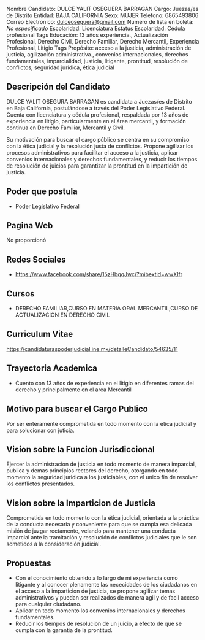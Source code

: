 Nombre Candidato: DULCE YALIT OSEGUERA BARRAGAN
Cargo: Juezas/es de Distrito
Entidad: BAJA CALIFORNIA
Sexo: MUJER
Telefono: 6865493806
Correo Electronico: dulceoseguera@gmail.com
Numero de lista en boleta: *No especificado*
Escolaridad: Licenciatura
Estatus Escolaridad: Cédula profesional
Tags Educación: 13 años experiencia., Actualización Profesional, Derecho Civil, Derecho Familiar, Derecho Mercantil, Experiencia Profesional, Litigio
Tags Propósito: acceso a la justicia, administración de justicia, agilización administrativa., convenios internacionales, derechos fundamentales, imparcialidad, justicia, litigante, prontitud, resolución de conflictos, seguridad jurídica, ética judicial


## Descripción del Candidato 

DULCE YALIT OSEGURA BARRAGAN es candidata a Juezas/es de Distrito en Baja California, postulándose a través del Poder Legislativo Federal. Cuenta con licenciatura y cédula profesional, respaldada por 13 años de experiencia en litigio, particularmente en el área mercantil, y formación continua en Derecho Familiar, Mercantil y Civil.

Su motivación para buscar el cargo público se centra en su compromiso con la ética judicial y la resolución justa de conflictos. Propone agilizar los procesos administrativos para facilitar el acceso a la justicia, aplicar convenios internacionales y derechos fundamentales, y reducir los tiempos de resolución de juicios para garantizar la prontitud en la impartición de justicia.


## Poder que postula

- Poder Legislativo Federal


## Pagina Web

No proporcionó


## Redes Sociales

- https://www.facebook.com/share/15zHbqqJwc/?mibextid=wwXIfr


## Cursos

- DERECHO FAMILIAR,CURSO EN MATERIA ORAL MERCANTIL,CURSO DE ACTUALIZACION EN DERECHO CIVIL


## Curriculum Vitae

https://candidaturaspoderjudicial.ine.mx/detalleCandidato/54635/11


## Trayectoria Academica

- Cuento con 13 años de experiencia en el litigio en diferentes ramas del derecho y principalmente en el area Mercantil


## Motivo para buscar el Cargo Publico

Por ser enteramente comprometida en todo momento con la ética judicial y para solucionar con juticia.


## Vision sobre la Funcion Jurisdiccional

Ejercer la administracion de justicia en todo momento de manera imparcial, publica y demas principios rectores del derecho, otorgando en todo momento la seguridad juridica a los justiciables, con el unico fin de resolver los conflictos presentados.


## Vision sobre la Imparticion de Justicia

Comprometida en todo momento con la ética judicial, orientada a la práctica de la conducta necesaria y conveniente para que se cumpla esa delicada misión de juzgar rectamente, velando para mantener una conducta imparcial ante la tramitación y resolución de conflictos judiciales que le son sometidos a la consideración judicial.


## Propuestas

- Con el conocimiento obtenido a lo largo de mi experiencia como litigante y al conocer plenamente las nececidades de los ciudadanos en el acceso a la imparticion de justicia, se propone agilizar temas administrativos y puedan ser realizados de manera agil y de facil acceso para cualquier ciudadano.
- Aplicar en todo momento los convenios internacionales y derechos fundamentales.
- Reducir los tiempos de resolucion de un juicio, a efecto de que se cumpla con la garantia de la prontitud.


